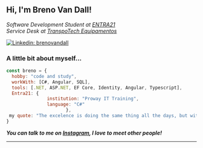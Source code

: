 
<h2> Hi, I'm Breno Van Dall! </h2>
<p><em>Software Development Student at <a href="https://www.entra21.com.br/">ENTRA21</a></br>Service Desk at <a href="https://www.transpotech.com.br/">TranspoTech Equipamentos</a>
</em></p>

[![Linkedin: brenovandall](https://img.shields.io/badge/-brenovandall-blue?style=flat-square&logo=Linkedin&logoColor=white&link=https://www.linkedin.com/in/breno-van-dall/)](https://www.linkedin.com/in/breno-van-dall/)


### A little bit about myself...  

```javascript
const breno = {
  hobby: "code and study",
  workWith: [C#, Angular, SQL],
  tools: [.NET, ASP.NET, EF Core, Identity, Angular, Typescript],
  Entra21: {
               institution: "Proway IT Training",
               language: "C#"
                      },
 my quote: "The excelence is doing the same thing all the days, but with other one result"
}
```

<em><b>You can talk to me on <a href="https://www.instagram.com/brenovandall/?next=%2F">Instagram</a>, I love to meet other people!</em>

---
